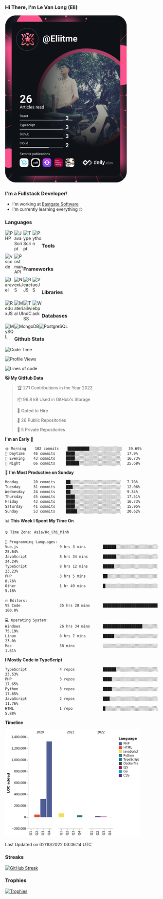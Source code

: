 ### Hi There, I'm Le Van Long (Eli)
<a href="https://profile.eliitme.xyz"><img src="https://github.com/Eliitme/Eliitme/blob/master/devcard.svg" width="400" alt="Long Le Van (Eli) 's Dev Card"/></a>

### I'm a Fullstack Developer!
- I'm working at [Eastgate Software](https://eastgate-software.com/)
- I'm currently learning everything 🙄

### Languages
<img align="left" alt="PHP" src="https://img.icons8.com/ios/344/php-logo.png" width="30px"/>
<img align="left" alt="JavaScript" src="https://img.icons8.com/ios/344/javascript--v1.png" width="30px"/>
<img align="left" alt="TypeScript" src="https://img.icons8.com/ios/344/typescript.png" width="30px" />
<img align="left" alt="Python" src="https://img.icons8.com/ios/344/python--v1.png" width="30px" />
<br />

### Tools
<img align="left" alt="vscode" src="https://img.icons8.com/ios/344/visual-studio.png" width="30px"/>
<img align="left" alt="Postman API" src="https://img.icons8.com/wired/344/postman-api.png" width="30px"/>
<br />

### Frameworks
<img align="left" alt="Laravel" src="https://img.icons8.com/ios/344/laravel.png" width="30px"/>
<img align="left" alt="NextJS" src="https://img.icons8.com/color/344/nextjs.png" width="30px" />
<img align="left" alt="ReactJS" src="https://img.icons8.com/ios/344/react-native--v1.png" width="30px" />
<img align="left" alt="VueJS" src="https://img.icons8.com/windows/344/vuejs.png" width="30px" />
<br />

### Libraries
<img align="left" alt="ReduxJS" src="https://img.icons8.com/ios/344/redux.png" width="30px"/>
<img align="left" alt="Material UI" src="https://img.icons8.com/color/344/material-ui.png" width="30px" />
<img align="left" alt="TailwindCSS" src="https://img.icons8.com/color/344/tailwindcss.png" width="30px" />
<img align="left" alt="Webpack" src="https://img.icons8.com/dusk/344/webpack.png" width="30px" />
<br />

### Databases
<img align="left" alt="MySQL" src="https://img.icons8.com/ios/344/mysql.png" width="30px"/>
<img align="left" alt="MongoDB" src="https://img.icons8.com/color/344/mongodb.png" height="30px" />
<img align="left" alt="PostgreSQL" src="https://img.icons8.com/ios/344/postgreesql.png" height="30px" />
<br />

### Github Stats
<!--START_SECTION:waka-->
![Code Time](http://img.shields.io/badge/Code%20Time-3%2C152%20hrs%2050%20mins-blue)

![Profile Views](http://img.shields.io/badge/Profile%20Views-159-blue)

![Lines of code](https://img.shields.io/badge/From%20Hello%20World%20I%27ve%20Written-2%20Million%20lines%20of%20code-blue)

**🐱 My GitHub Data** 

> 🏆 271 Contributions in the Year 2022
 > 
> 📦 96.8 kB Used in GitHub's Storage 
 > 
> 💼 Opted to Hire
 > 
> 📜 26 Public Repositories 
 > 
> 🔑 5 Private Repositories  
 > 
**I'm an Early 🐤** 

```text
🌞 Morning    102 commits    ██████████░░░░░░░░░░░░░░░   39.69% 
🌆 Daytime    46 commits     ████░░░░░░░░░░░░░░░░░░░░░   17.9% 
🌃 Evening    43 commits     ████░░░░░░░░░░░░░░░░░░░░░   16.73% 
🌙 Night      66 commits     ██████░░░░░░░░░░░░░░░░░░░   25.68%

```
📅 **I'm Most Productive on Sunday** 

```text
Monday       20 commits     ██░░░░░░░░░░░░░░░░░░░░░░░   7.78% 
Tuesday      31 commits     ███░░░░░░░░░░░░░░░░░░░░░░   12.06% 
Wednesday    24 commits     ██░░░░░░░░░░░░░░░░░░░░░░░   9.34% 
Thursday     45 commits     ████░░░░░░░░░░░░░░░░░░░░░   17.51% 
Friday       43 commits     ████░░░░░░░░░░░░░░░░░░░░░   16.73% 
Saturday     41 commits     ████░░░░░░░░░░░░░░░░░░░░░   15.95% 
Sunday       53 commits     █████░░░░░░░░░░░░░░░░░░░░   20.62%

```


📊 **This Week I Spent My Time On** 

```text
⌚︎ Time Zone: Asia/Ho_Chi_Minh

💬 Programming Languages: 
Vue.js                   9 hrs 3 mins        ██████░░░░░░░░░░░░░░░░░░░   25.64% 
JavaScript               8 hrs 34 mins       ██████░░░░░░░░░░░░░░░░░░░   24.24% 
TypeScript               8 hrs 12 mins       █████░░░░░░░░░░░░░░░░░░░░   23.23% 
PHP                      3 hrs 5 mins        ██░░░░░░░░░░░░░░░░░░░░░░░   8.76% 
Other                    1 hr 49 mins        █░░░░░░░░░░░░░░░░░░░░░░░░   5.18%

🔥 Editors: 
VS Code                  35 hrs 20 mins      █████████████████████████   100.0%

💻 Operating System: 
Windows                  26 hrs 34 mins      ██████████████████░░░░░░░   75.19% 
Linux                    8 hrs 7 mins        █████░░░░░░░░░░░░░░░░░░░░   23.0% 
Mac                      38 mins             ░░░░░░░░░░░░░░░░░░░░░░░░░   1.81%

```

**I Mostly Code in TypeScript** 

```text
TypeScript               4 repos             ██████░░░░░░░░░░░░░░░░░░░   23.53% 
PHP                      3 repos             ████░░░░░░░░░░░░░░░░░░░░░   17.65% 
Python                   3 repos             ████░░░░░░░░░░░░░░░░░░░░░   17.65% 
JavaScript               2 repos             ███░░░░░░░░░░░░░░░░░░░░░░   11.76% 
HTML                     1 repo              █░░░░░░░░░░░░░░░░░░░░░░░░   5.88%

```


**Timeline**

![Chart not found](https://raw.githubusercontent.com/Eliitme/Eliitme/master/charts/bar_graph.png) 


 Last Updated on 02/10/2022 03:06:14 UTC
<!--END_SECTION:waka-->

### Streaks
[![GitHub Streak](http://github-readme-streak-stats.herokuapp.com?user=Eliitme)](#Streaks)

### Trophies
[![Trophies](https://github-profile-trophy.vercel.app/?username=Eliitme&margin-w=10&theme=discord)](#Trophies)

